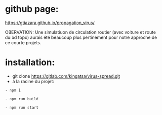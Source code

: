 # github page:
   https://gtiazara.github.io/propagation_virus/

   OBERVATION: Une simulatiuon de circulation routier (avec voiture et route du bd topo) aurais été beaucoup plus pertinement pour notre approche de ce courte projets. 
# installation: 
   - git clone https://gitlab.com/kingatsa/virus-spread.git
   - à la racine du projet: 

    - npm i

    - npm run build 

    - npm run start

